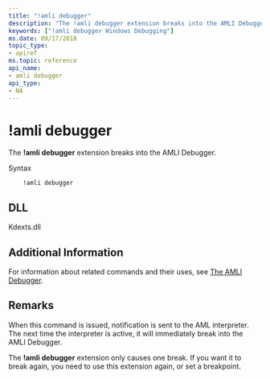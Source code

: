```yaml
---
title: "!amli debugger"
description: "The !amli debugger extension breaks into the AMLI Debugger."
keywords: ["!amli debugger Windows Debugging"]
ms.date: 09/17/2018
topic_type:
- apiref
ms.topic: reference
api_name:
- amli debugger
api_type:
- NA
---
```


# !amli debugger

The **!amli debugger** extension breaks into the AMLI Debugger.

Syntax

```dbgcmd
    !amli debugger
```

## DLL

Kdexts.dll

## Additional Information

For information about related commands and their uses, see [The AMLI Debugger](../debugger/the-amli-debugger.md).

## Remarks

When this command is issued, notification is sent to the AML interpreter. The next time the interpreter is active, it will immediately break into the AMLI Debugger.

The **!amli debugger** extension only causes one break. If you want it to break again, you need to use this extension again, or set a breakpoint.
